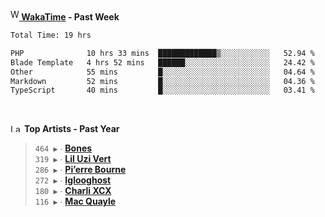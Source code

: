 <img src="https://github.com/dxnter/dxnter/assets/17434202/67b21fa4-d36d-46f9-9dec-f23d976b00ef" alt="WakaTime Logo" width="14" height="18"/><a href="https://wakatime.com/@dxnter" target="_blank"><strong> WakaTime</strong></a><strong> - Past Week</strong>

<!--START_SECTION:waka-->

```txt
Total Time: 19 hrs

PHP              10 hrs 33 mins  █████████████▒░░░░░░░░░░░   52.94 %
Blade Template   4 hrs 52 mins   ██████░░░░░░░░░░░░░░░░░░░   24.42 %
Other            55 mins         █░░░░░░░░░░░░░░░░░░░░░░░░   04.64 %
Markdown         52 mins         █░░░░░░░░░░░░░░░░░░░░░░░░   04.36 %
TypeScript       40 mins         █░░░░░░░░░░░░░░░░░░░░░░░░   03.41 %
```

<!--END_SECTION:waka-->

<br/>

<!--START_LASTFM_ARTISTS:{"period": "12month", "rows": 6}-->
<a href="https://last.fm" target="_blank"><img src="https://user-images.githubusercontent.com/17434202/215290617-e793598d-d7c9-428f-9975-156db1ba89cc.svg" alt="Last.fm Logo" width="18" height="13"/></a> **Top Artists - Past Year**

> `464 ▶️` ∙ **[Bones](https://www.last.fm/music/Bones)**<br/>
> `319 ▶️` ∙ **[Lil Uzi Vert](https://www.last.fm/music/Lil+Uzi+Vert)**<br/>
> `286 ▶️` ∙ **[Pi’erre Bourne](https://www.last.fm/music/Pi%E2%80%99erre+Bourne)**<br/>
> `272 ▶️` ∙ **[Iglooghost](https://www.last.fm/music/Iglooghost)**<br/>
> `180 ▶️` ∙ **[Charli XCX](https://www.last.fm/music/Charli+XCX)**<br/>
> `116 ▶️` ∙ **[Mac Quayle](https://www.last.fm/music/Mac+Quayle)**<br/>
<!--END_LASTFM_ARTISTS-->

